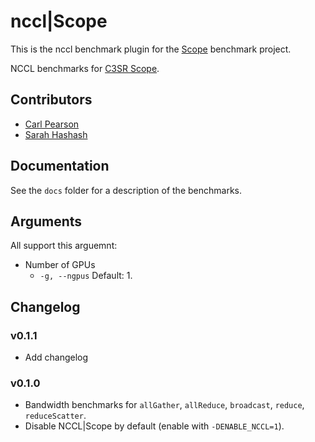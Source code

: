 # nccl|Scope

This is the nccl benchmark plugin for the [Scope](github.com/rai-project/scopes) benchmark project.

NCCL benchmarks for [C3SR Scope](https://github.com/c3sr/scope).

## Contributors

* [Carl Pearson](mailto:pearson@illinois.edu)
* [Sarah Hashash](mailto:hashash2@illinois.edu)

## Documentation

See the `docs` folder for a description of the benchmarks.

## Arguments

All support this arguemnt: 

* Number of GPUs
     + `-g, --ngpus` Default: 1. 



## Changelog

### v0.1.1

  * Add changelog

### v0.1.0

  * Bandwidth benchmarks for `allGather`, `allReduce`, `broadcast`, `reduce`, `reduceScatter`.
  * Disable NCCL|Scope by default (enable with `-DENABLE_NCCL=1`).



